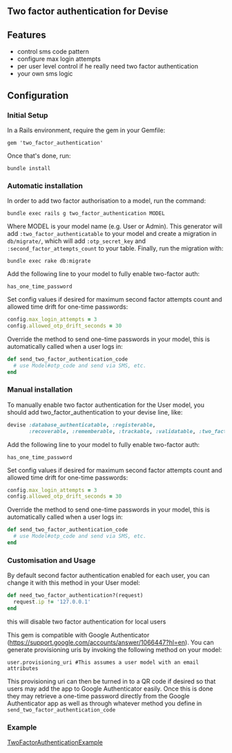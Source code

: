 ## Two factor authentication for Devise

## Features

* control sms code pattern
* configure max login attempts
* per user level control if he really need two factor authentication
* your own sms logic

## Configuration

### Initial Setup

In a Rails environment, require the gem in your Gemfile:

    gem 'two_factor_authentication'

Once that's done, run:

    bundle install

### Automatic installation

In order to add two factor authorisation to a model, run the command:

    bundle exec rails g two_factor_authentication MODEL

Where MODEL is your model name (e.g. User or Admin). This generator will add `:two_factor_authenticatable` to your model
and create a migration in `db/migrate/`, which will add `:otp_secret_key` and `:second_factor_attempts_count` to your table.
Finally, run the migration with:

    bundle exec rake db:migrate

Add the following line to your model to fully enable two-factor auth:

    has_one_time_password

Set config values if desired for maximum second factor attempts count and allowed time drift for one-time passwords:

```ruby
config.max_login_attempts = 3
config.allowed_otp_drift_seconds = 30
```

Override the method to send one-time passwords in your model, this is automatically called when a user logs in:

```ruby
def send_two_factor_authentication_code
  # use Model#otp_code and send via SMS, etc.
end
```

### Manual installation

To manually enable two factor authentication for the User model, you should add two_factor_authentication to your devise line, like:

```ruby
devise :database_authenticatable, :registerable,
       :recoverable, :rememberable, :trackable, :validatable, :two_factor_authenticatable
```

Add the following line to your model to fully enable two-factor auth:

    has_one_time_password

Set config values if desired for maximum second factor attempts count and allowed time drift for one-time passwords:

```ruby
config.max_login_attempts = 3
config.allowed_otp_drift_seconds = 30
```

Override the method to send one-time passwords in your model, this is automatically called when a user logs in:

```ruby
def send_two_factor_authentication_code
  # use Model#otp_code and send via SMS, etc.
end
```

### Customisation and Usage

By default second factor authentication enabled for each user, you can change it with this method in your User model:

```ruby
def need_two_factor_authentication?(request)
  request.ip != '127.0.0.1'
end
```

this will disable two factor authentication for local users

This gem is compatible with Google Authenticator (https://support.google.com/accounts/answer/1066447?hl=en).  You can generate provisioning uris by invoking the following method on your model:

    user.provisioning_uri #This assumes a user model with an email attributes

This provisioning uri can then be turned in to a QR code if desired so that users may add the app to Google Authenticator easily.  Once this is done they may retrieve a one-time password directly from the Google Authenticator app as well as through whatever method you define in `send_two_factor_authentication_code`

### Example

[TwoFactorAuthenticationExample](https://github.com/Houdini/TwoFactorAuthenticationExample)
